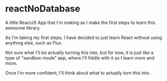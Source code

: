 # reactNoDatabase

A little ReactJS App that I'm making as I make the first steps to learn this awesome library.

As I'm taking my first steps, I have decided to just learn React without using anything else, such as Flux.

Not sure what I'll be actually turning this into, but for now, it is just like a type of "sandbox-mode" app, where I'll fiddle with it as I learn more and more.

Once I'm more confident, I'll think about what to actually turn this into.
